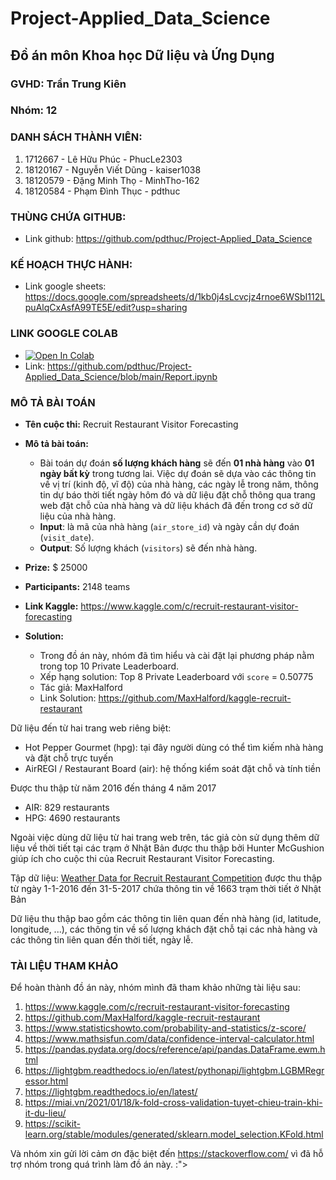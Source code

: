 # Project-Applied_Data_Science
## Đồ án môn Khoa học Dữ liệu và Ứng Dụng
### GVHD: Trần Trung Kiên
### Nhóm: 12
### DANH SÁCH THÀNH VIÊN:
  1. 1712667 - Lê Hữu Phúc - PhucLe2303
  2. 18120167 - Nguyễn Viết Dũng - kaiser1038
  3. 18120579 - Đặng Minh Thọ - MinhTho-162
  4. 18120584 - Phạm Đình Thục - pdthuc

### THÙNG CHỨA GITHUB:
- Link github: https://github.com/pdthuc/Project-Applied_Data_Science

### KẾ HOẠCH THỰC HÀNH:
- Link google sheets: https://docs.google.com/spreadsheets/d/1kb0j4sLcvcjz4rnoe6WSbI112LpuAlqCxAsfA99TE5E/edit?usp=sharing

### LINK GOOGLE COLAB 
- [![Open In Colab](https://colab.research.google.com/assets/colab-badge.svg)](https://colab.research.google.com/github/pdthuc/Project-Applied_Data_Science/blob/main/Report.ipynb)
- Link: https://github.com/pdthuc/Project-Applied_Data_Science/blob/main/Report.ipynb

### MÔ TẢ BÀI TOÁN
- **Tên cuộc thi:** Recruit Restaurant Visitor Forecasting
- **Mô tả bài toán:** 
    - Bài toán dự đoán **số lượng khách hàng** sẽ đến **01 nhà hàng** vào **01 ngày bất kỳ** trong tương lai. Việc dự đoán sẽ dựa vào các thông tin về vị trí (kinh độ, vĩ độ) của nhà hàng, các ngày lễ trong năm, thông tin dự báo thời tiết ngày hôm đó và dữ liệu đặt chỗ thông qua trang web đặt chỗ của nhà hàng và dữ liệu khách đã đến trong cơ sở dữ liệu của nhà hàng.
    - **Input**: là mã của nhà hàng (`air_store_id`) và ngày cần dự đoán (`visit_date`).
    - **Output**: Số lượng khách (`visitors`) sẽ đến nhà hàng.
- **Prize:** $ 25000
- **Participants:** 2148 teams
- **Link Kaggle:** https://www.kaggle.com/c/recruit-restaurant-visitor-forecasting

- **Solution:**
  - Trong đồ án này, nhóm đã tìm hiểu và cài đặt lại phương pháp nằm trong top 10 Private Leaderboard.
  - Xếp hạng solution: Top 8 Private Leaderboard với `score` = 0.50775
  - Tác giả: MaxHalford 
  - Link Solution: https://github.com/MaxHalford/kaggle-recruit-restaurant

Dữ liệu đến từ hai trang web riêng biệt: 
  - Hot Pepper Gourmet (hpg): tại đây người dùng có thể tìm kiếm nhà hàng và đặt chỗ trực tuyến 
  - AirREGI / Restaurant Board (air): hệ thống kiểm soát đặt chỗ và tính tiền
  
Được thu thập từ năm 2016 đến tháng 4 năm 2017 
- AIR: 829 restaurants 
- HPG: 4690 restaurants

Ngoài việc dùng dữ liệu từ hai trang web trên, tác giả còn sử dụng thêm dữ liệu về thời tiết tại các trạm ở Nhật Bản được thu thập bởi Hunter McGushion giúp ích cho cuộc thi của Recruit Restaurant Visitor Forecasting.

Tập dữ liệu: [Weather Data for Recruit Restaurant Competition](https://www.kaggle.com/huntermcgushion/rrv-weather-data) được thu thập từ ngày 1-1-2016 đến 31-5-2017 chứa thông tin về 1663 trạm thời tiết ở Nhật Bản

Dữ liệu thu thập bao gồm các thông tin liên quan đến nhà hàng (id, latitude, longitude, ...), các thông tin về số lượng khách đặt chỗ tại các nhà hàng và các thông tin liên quan đến thời tiết, ngày lễ.

### TÀI LIỆU THAM KHẢO
Để hoàn thành đồ án này, nhóm mình đã tham khảo những tài liệu sau:
1. https://www.kaggle.com/c/recruit-restaurant-visitor-forecasting
2. https://github.com/MaxHalford/kaggle-recruit-restaurant
3. https://www.statisticshowto.com/probability-and-statistics/z-score/
4. https://www.mathsisfun.com/data/confidence-interval-calculator.html
5. https://pandas.pydata.org/docs/reference/api/pandas.DataFrame.ewm.html
6. https://lightgbm.readthedocs.io/en/latest/pythonapi/lightgbm.LGBMRegressor.html
7.  https://lightgbm.readthedocs.io/en/latest/
8. https://miai.vn/2021/01/18/k-fold-cross-validation-tuyet-chieu-train-khi-it-du-lieu/
9. https://scikit-learn.org/stable/modules/generated/sklearn.model_selection.KFold.html

Và nhóm xin gửi lời cảm ơn đặc biệt đến https://stackoverflow.com/ vì đã hỗ trợ nhóm trong quá trình làm đồ án này. :">
